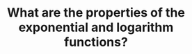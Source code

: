 ---
id: F6
title: What are the properties of the exponential and logarithm functions?
dependencies:
    - F5
    - C12
keyQuestions:
    - What properties does the exponential function have?
    - What properties does the logarithm function have?

---